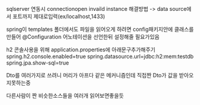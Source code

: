 sqlserver 연동시 connectionopen invaild instance 해결방법 -> data source에서 포트까지 제대로입력(ex/localhost,1433)

spring이 templates 폴더에서도 파일을 읽어오게 하려면 config패키지안에 클래스를 만들어 @Configuration 어노테이션을 선언한뒤 설정해줄 필요가있음

h2 콘솔사용을 위해 application.properties에 아래문구추가해주기
spring.h2.console.enabled=true
spring.datasource.url=jdbc:h2:mem:testdb
spring.jpa.show-sql=true

Dto를 여러가지로 쓰려니 머리가 아프다
같은 메커니즘인데 직접짠 Dto가 값을 받아오지못하는중

다른사람이 짠 비슷한소스들을 여러개 읽어보면좋을듯
